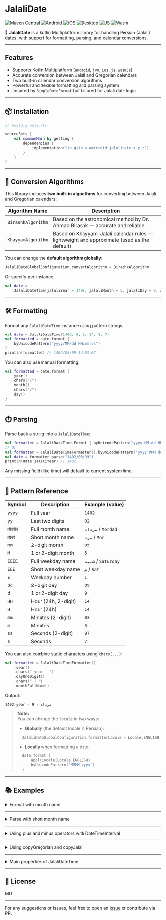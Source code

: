# JalaliDate

[![Maven Central](https://img.shields.io/maven-central/v/io.github.amirroid/jalalidate?label=Maven%20Central)](https://central.sonatype.com/artifact/io.github.amirroid/jalalidate) ![Android](https://img.shields.io/badge/Android-3aab58?logo=android&logoColor=white) ![iOS](https://img.shields.io/badge/iOS-d32408?logo=apple&logoColor=white) ![Desktop](https://img.shields.io/badge/Desktop-097cd5) ![JS](https://img.shields.io/badge/JS-f7e025?logo=javascript&logoColor=black) ![Wasm](https://img.shields.io/badge/Wasm-00599C?logo=webassembly&logoColor=white)

📆 **JalaliDate** is a Kotlin Multiplatform library for handling Persian (Jalali) dates, with support
for formatting, parsing, and calendar conversions.

---

## Features

- Supports Kotlin Multiplatform (`android`, `jvm`, `ios`, `js`, `wasmJs`)
- Accurate conversion between Jalali and Gregorian calendars
- Two built-in calendar conversion algorithms
- Powerful and flexible formatting and parsing system
- Inspired by `SimpleDateFormat` but tailored for Jalali date logic

---

## 📦 Installation

```kotlin
// build.gradle.kts

sourceSets {
    val commonMain by getting {
        dependencies {
            implementation("io.github.amirroid:jalalidate:x.y.z")
        }
    }
}
```

---

## 🔁 Conversion Algorithms

This library includes **two built-in algorithms** for converting between Jalali and Gregorian
calendars:

| Algorithm Name     | Description                                                                                |
|--------------------|--------------------------------------------------------------------------------------------|
| `BirashkAlgorithm` | Based on the astronomical method by Dr. Ahmad Birashk — accurate and reliable              |
| `KhayyamAlgorithm` | Based on Khayyam–Jalali calendar rules — lightweight and approximate (used as the default) |

You can change the **default algorithm globally**:

```kotlin
JalaliDateGlobalConfiguration.convertAlgorithm = BirashkAlgorithm
```

Or specify per-instance:

```kotlin
val date =
    JalaliDateTime(jalaliYear = 1402, jalaliMonth = 5, jalaliDay = 9, algorithm = BirashkAlgorithm)
```

---

## 🛠️ Formatting

Format any `JalaliDateTime` instance using pattern strings:

```kotlin
val date = JalaliDateTime(1402, 5, 9, 14, 3, 7)
val formatted = date.format {
    byUnicodePattern("yyyy/MM/dd HH:mm:ss")
}
println(formatted) // 1402/05/09 14:03:07
```

You can also use manual formatting:

```kotlin
val formatted = date.format {
    year()
    chars("/")
    month()
    chars("/")
    day()
}
```

---

## ⏱️ Parsing

Parse back a string into a `JalaliDateTime`:

```kotlin
val formatter = JalaliDateTime.Format { byUnicodePattern("yyyy-MM-dd HH:mm:ss") }
// Or
val formatter = JalaliDateTimeFormatter().byUnicodePattern("yyyy MMM dd")
val date = formatter.parse("1402/05/09")
println(date.jalaliYear) // 1402
```

Any missing field (like time) will default to current system time.

---

## 🧾 Pattern Reference

| Symbol | Description         | Example (value)     |
|--------|---------------------|---------------------|
| `yyyy` | Full year           | `1402`              |
| `yy`   | Last two digits     | `02`                |
| `MMMM` | Full month name     | `مرداد` / `Mordad`  |
| `MMM`  | Short month name    | `مرد` / `Mor`       |
| `MM`   | 2-digit month       | `05`                |
| `M`    | 1 or 2-digit month  | `5`                 |
| `EEEE` | Full weekday name   | `شنبه` / `Saturday` |
| `EEE`  | Short weekday name  | `ش` / `Sat`         |
| `E`    | Weekday number      | `1`                 |
| `dd`   | 2-digit day         | `09`                |
| `d`    | 1 or 2-digit day    | `9`                 |
| `HH`   | Hour (24h, 2-digit) | `14`                |
| `H`    | Hour (24h)          | `14`                |
| `mm`   | Minutes (2-digit)   | `03`                |
| `m`    | Minutes             | `3`                 |
| `ss`   | Seconds (2-digit)   | `07`                |
| `s`    | Seconds             | `7`                 |

You can also combine static characters using `chars(...)`:

```kotlin
val formatter = JalaliDateTimeFormatter()
    .year()
    .chars(" year - ")
    .dayOneDigit()
    .chars(" - ")
    .monthFullName()
```

Output:

```
1402 year - مرداد - 9
```

> **Note:**  
> You can change the `locale` in two ways:
>- **Globally** (the default locale is Persian):
>```kotlin
>   JalaliDateGlobalConfiguration.formatterLocale = Locale.ENGLISH
>```  
> - **Locally** when formatting a date:
>```kotlin
>   date.format {
>       applyLocale(Locale.ENGLISH)
>       byUnicodePattern("MMMM yyyy")
>   }
>```


---

## 📚 Examples

<details>
<summary>Format with month name</summary>

```kotlin
val date = JalaliDateTime(1402, 5, 9)
val formatted = date.format {
    byUnicodePattern("yyyy dd MMMM")
}
// Output: 1402 مرداد 09
```

</details>

---

<details>
<summary>Parse with short month name</summary>

```kotlin
val input = "1402 مرد 09"
val formatter = JalaliDateTimeFormatter().byUnicodePattern("yyyy dd MMM")
val date = formatter.parse(input)
println(date.jalaliMonth) // 5
```

</details>

---

<details>
<summary>Using plus and minus operators with DateTimeInterval</summary>

```kotlin
val date = JalaliDateTime(1402, 5, 10, 12, 30, 15)
date + 5.days - 2.months // JalaliDateTime with Jalali date 1402/03/15 and time 12:30:15
date - 1.years + 10.days // JalaliDateTime with Jalali date 1401/05/20 and time 12:30:15
```

</details>

---

<details>
<summary>Using copyGregorian and copyJalali</summary>

```kotlin
JalaliDateTime(1402, 5, 10, 14, 45, 30).copyGregorian(year = 2023, month = 8, day = 1)
// Returns JalaliDateTime corresponding to Gregorian 2023/08/01

JalaliDateTime(1402, 5, 10, 14, 45, 30).copyJalali(year = 1403, month = 6, day = 20)
// JalaliDateTime(year=1403, month=6, day=20, hour=14, minute=45, second=30)
```

</details>

---

<details>
<summary>Main properties of JalaliDateTime</summary>

```kotlin
val date = JalaliDateTime(1402, 7, 15, 10, 20, 30)

date.gregorianYear // 2023
date.gregorianMonth // 10
date.gregorianDay // 7

date.jalaliYear // 1402
date.jalaliMonth // 7
date.jalaliDay // 15

date.algorithm::class.simpleName // "KhayyamAlgorithm" or "BirashkAlgorithm"

date.hour // 10
date.minute // 20
date.second // 30

date.weekOfYear // 29
date.isJalaliLeapYear // false
date.isGregorianLeapYear // false

date.monthLength // 30
date.monthName.english // "Mehr"
date.monthName.persian // "مهر"

date.dayOfWeek() // DayOfWeek.SATURDAY
date.dayOfWeek(weekStartDay = DayOfWeek.SUNDAY) // DayOfWeek.SATURDAY
date.dayOfWeekNumber() // 1 (if week starts on Saturday)
```

</details>

---

## 📜 License

MIT

---

For any suggestions or issues, feel free to open
an [Issue](https://github.com/amirroid/JalaliDate/issues) or contribute via PR.